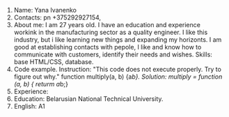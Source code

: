 1. Name: Yana Ivanenko
2. Contacts: pn +375292927154, 
3. About me: I am 27 years old. I have an education and experience workink in the manufacturing sector as a quality engineer.
I like this industry, but i like learning new things and expanding my horizonts. I am good at establishing contacts with pepole, I like and know how to communicate with customers, identify their needs and wishes.
Skills: base HTML/CSS, database. 
5. Code example. Instruction: "This code does not execute properly. Try to figure out why." function multiply(a, b) {a*b}. Solution: multiply = function (a, b) { returm a*b;}
6. Experience:
7. Education: Belarusian National Technical University. 
8. English: A1
